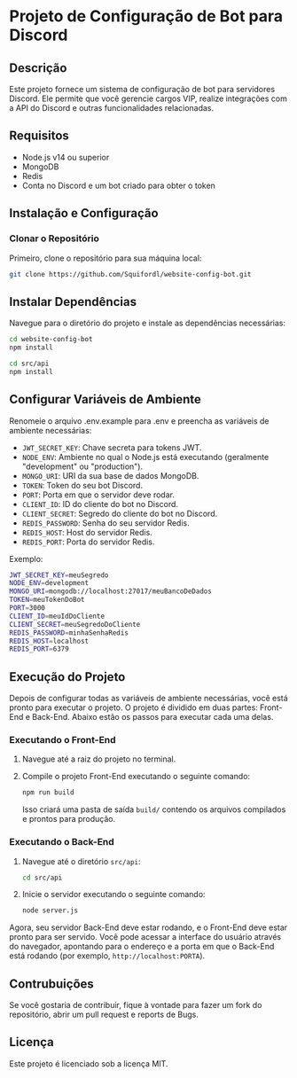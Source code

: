 # Projeto de Configuração de Bot para Discord

## Descrição

Este projeto fornece um sistema de configuração de bot para servidores Discord. Ele permite que você gerencie cargos VIP, realize integrações com a API do Discord e outras funcionalidades relacionadas.

## Requisitos

- Node.js v14 ou superior
- MongoDB
- Redis
- Conta no Discord e um bot criado para obter o token

## Instalação e Configuração

### Clonar o Repositório

Primeiro, clone o repositório para sua máquina local:

```bash
git clone https://github.com/Squifordl/website-config-bot.git
```

## Instalar Dependências

Navegue para o diretório do projeto e instale as dependências necessárias:

```bash
cd website-config-bot
npm install

cd src/api
npm install
```

## Configurar Variáveis de Ambiente

Renomeie o arquivo .env.example para .env e preencha as variáveis de ambiente necessárias:

- `JWT_SECRET_KEY`: Chave secreta para tokens JWT.
- `NODE_ENV`: Ambiente no qual o Node.js está executando (geralmente "development" ou "production").
- `MONGO_URI`: URI da sua base de dados MongoDB.
- `TOKEN`: Token do seu bot Discord.
- `PORT`: Porta em que o servidor deve rodar.
- `CLIENT_ID`: ID do cliente do bot no Discord.
- `CLIENT_SECRET`: Segredo do cliente do bot no Discord.
- `REDIS_PASSWORD`: Senha do seu servidor Redis.
- `REDIS_HOST`: Host do servidor Redis.
- `REDIS_PORT`: Porta do servidor Redis.

Exemplo:

```bash
JWT_SECRET_KEY=meuSegredo
NODE_ENV=development
MONGO_URI=mongodb://localhost:27017/meuBancoDeDados
TOKEN=meuTokenDoBot
PORT=3000
CLIENT_ID=meuIdDoCliente
CLIENT_SECRET=meuSegredoDoCliente
REDIS_PASSWORD=minhaSenhaRedis
REDIS_HOST=localhost
REDIS_PORT=6379
```

## Execução do Projeto

Depois de configurar todas as variáveis de ambiente necessárias, você está pronto para executar o projeto. O projeto é dividido em duas partes: Front-End e Back-End. Abaixo estão os passos para executar cada uma delas.

### Executando o Front-End

1. Navegue até a raiz do projeto no terminal.
2. Compile o projeto Front-End executando o seguinte comando:

    ```bash
    npm run build
    ```

    Isso criará uma pasta de saída `build/` contendo os arquivos compilados e prontos para produção.

### Executando o Back-End

1. Navegue até o diretório `src/api`:

    ```bash
    cd src/api
    ```

2. Inicie o servidor executando o seguinte comando:

    ```bash
    node server.js
    ```

Agora, seu servidor Back-End deve estar rodando, e o Front-End deve estar pronto para ser servido. Você pode acessar a interface do usuário através do navegador, apontando para o endereço e a porta em que o Back-End está rodando (por exemplo, `http://localhost:PORTA`).

## Contrubuições

Se você gostaria de contribuir, fique à vontade para fazer um fork do repositório, abrir um pull request e reports de Bugs.

## Licença

Este projeto é licenciado sob a licença MIT.
